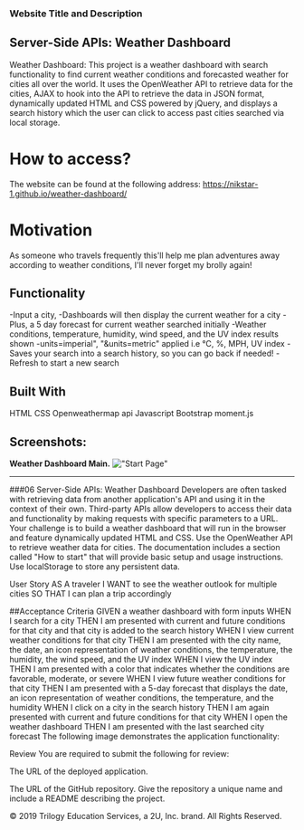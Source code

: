 ### Website Title and Description

## Server-Side APIs: Weather Dashboard

Weather Dashboard: This project is a weather dashboard with search functionality to find current weather conditions and forecasted weather for cities all over the world. It uses the OpenWeather API to retrieve data for the cities, AJAX to hook into the API to retrieve the data in JSON format, dynamically updated HTML and CSS powered by jQuery, and displays a search history which the user can click to access past cities searched via local storage.



# How to access?
The website can be found at the following address:
https://nikstar-1.github.io/weather-dashboard/



# Motivation
As someone who travels frequently this'll help me plan adventures away according to weather conditions, I'll never forget my brolly again!

## Functionality
-Input a city, 
-Dashboards will then display the current weather for a city
-Plus, a 5 day forecast for current weather searched initially
-Weather conditions, temperature, humidity, wind speed, and the UV index results shown
-units=imperial", "&units=metric" applied i.e °C, %, MPH, UV index
-Saves your search into a search history, so you can go back if needed!
-Refresh to start a new search


## Built With
HTML
CSS
Openweathermap api
Javascript
Bootstrap
moment.js




## Screenshots:

**Weather Dashboard Main.**
!["Start Page"](Screenshots/mainPage.png "Start page.")




_________________________________________________________________________________________________________________________________________________________________________________

###06 Server-Side APIs: Weather Dashboard
Developers are often tasked with retrieving data from another application's API and using it in the context of their own. Third-party APIs allow developers to access their data and functionality by making requests with specific parameters to a URL. Your challenge is to build a weather dashboard that will run in the browser and feature dynamically updated HTML and CSS.
Use the OpenWeather API to retrieve weather data for cities. The documentation includes a section called "How to start" that will provide basic setup and usage instructions. Use localStorage to store any persistent data.

User Story
AS A traveler
I WANT to see the weather outlook for multiple cities
SO THAT I can plan a trip accordingly

##Acceptance Criteria
GIVEN a weather dashboard with form inputs
WHEN I search for a city
THEN I am presented with current and future conditions for that city and that city is added to the search history
WHEN I view current weather conditions for that city
THEN I am presented with the city name, the date, an icon representation of weather conditions, the temperature, the humidity, the wind speed, and the UV index
WHEN I view the UV index
THEN I am presented with a color that indicates whether the conditions are favorable, moderate, or severe
WHEN I view future weather conditions for that city
THEN I am presented with a 5-day forecast that displays the date, an icon representation of weather conditions, the temperature, and the humidity
WHEN I click on a city in the search history
THEN I am again presented with current and future conditions for that city
WHEN I open the weather dashboard
THEN I am presented with the last searched city forecast
The following image demonstrates the application functionality:


Review
You are required to submit the following for review:


The URL of the deployed application.


The URL of the GitHub repository. Give the repository a unique name and include a README describing the project.



© 2019 Trilogy Education Services, a 2U, Inc. brand. All Rights Reserved.